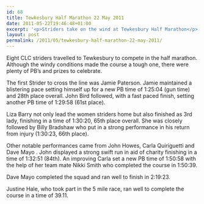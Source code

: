 ```yaml
---
id: 68
title: Tewkesbury Half Marathon 22 May 2011
date: 2011-05-22T19:46:48+01:00
excerpt: '<p>Striders take on the wind at Tewkesbury Half Marathon</p>'
layout: post
permalink: /2011/05/tewkesbury-half-marathon-22-may-2011/
---
```

</p> 

Eight CLC striders travelled to Tewkesbury to compete in the half marathon. Although the windy conditions made the course a tough one, there were plenty of PB&#8217;s and prizes to celebrate.

The first Strider to cross the line was Jamie Paterson. Jamie maintained a blistering pace setting himself up for a new PB time of 1:25:04 (gun time) and 28th place overall. John Bird followed, with a fast paced finish, setting another PB time of 1:29:58 (61st place).

Liza Barry not only lead the women striders home but also finished as 3rd lady, finishing in a time of 1:30:20, 65th place overall. She was closely followed by Billy Bradshaw who put in a strong performance in his return from injury (1:30:23, 66th place).

Other notable performances came from John Howes, Carla Quiriguetti and Dave Mayo . John displayed a strong swift run in aid of charity finishing in a time of 1:32:51 (84th). An improving Carla set a new PB time of 1:50:58 with the help of her team mate Nikki Smith who completed the course in 1:50:39.

Dave Mayo completed the squad and ran well to finish in 2:19:23.

Justine Hale, who took part in the 5 mile race, ran well to complete the course in a time of 39.11.</p>